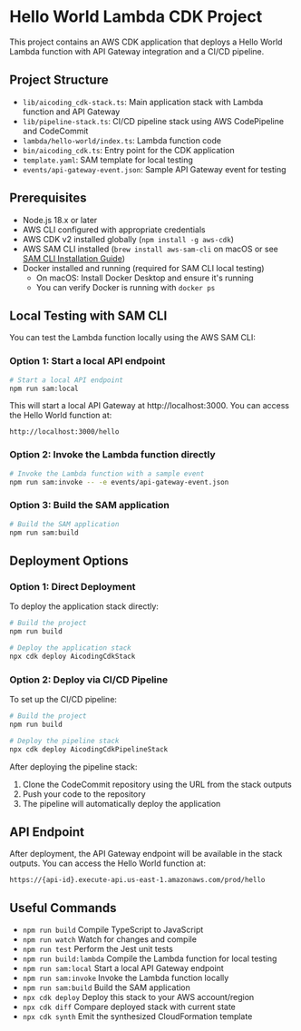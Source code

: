 # Hello World Lambda CDK Project

This project contains an AWS CDK application that deploys a Hello World Lambda function with API Gateway integration and a CI/CD pipeline.

## Project Structure

- `lib/aicoding_cdk-stack.ts`: Main application stack with Lambda function and API Gateway
- `lib/pipeline-stack.ts`: CI/CD pipeline stack using AWS CodePipeline and CodeCommit
- `lambda/hello-world/index.ts`: Lambda function code
- `bin/aicoding_cdk.ts`: Entry point for the CDK application
- `template.yaml`: SAM template for local testing
- `events/api-gateway-event.json`: Sample API Gateway event for testing

## Prerequisites

- Node.js 18.x or later
- AWS CLI configured with appropriate credentials
- AWS CDK v2 installed globally (`npm install -g aws-cdk`)
- AWS SAM CLI installed (`brew install aws-sam-cli` on macOS or see [SAM CLI Installation Guide](https://docs.aws.amazon.com/serverless-application-model/latest/developerguide/serverless-sam-cli-install.html))
- Docker installed and running (required for SAM CLI local testing)
  - On macOS: Install Docker Desktop and ensure it's running
  - You can verify Docker is running with `docker ps`

## Local Testing with SAM CLI

You can test the Lambda function locally using the AWS SAM CLI:

### Option 1: Start a local API endpoint

```bash
# Start a local API endpoint
npm run sam:local
```

This will start a local API Gateway at http://localhost:3000. You can access the Hello World function at:

```
http://localhost:3000/hello
```

### Option 2: Invoke the Lambda function directly

```bash
# Invoke the Lambda function with a sample event
npm run sam:invoke -- -e events/api-gateway-event.json
```

### Option 3: Build the SAM application

```bash
# Build the SAM application
npm run sam:build
```

## Deployment Options

### Option 1: Direct Deployment

To deploy the application stack directly:

```bash
# Build the project
npm run build

# Deploy the application stack
npx cdk deploy AicodingCdkStack
```

### Option 2: Deploy via CI/CD Pipeline

To set up the CI/CD pipeline:

```bash
# Build the project
npm run build

# Deploy the pipeline stack
npx cdk deploy AicodingCdkPipelineStack
```

After deploying the pipeline stack:

1. Clone the CodeCommit repository using the URL from the stack outputs
2. Push your code to the repository
3. The pipeline will automatically deploy the application

## API Endpoint

After deployment, the API Gateway endpoint will be available in the stack outputs. You can access the Hello World function at:

```
https://{api-id}.execute-api.us-east-1.amazonaws.com/prod/hello
```

## Useful Commands

* `npm run build`         Compile TypeScript to JavaScript
* `npm run watch`         Watch for changes and compile
* `npm run test`          Perform the Jest unit tests
* `npm run build:lambda`  Compile the Lambda function for local testing
* `npm run sam:local`     Start a local API Gateway endpoint
* `npm run sam:invoke`    Invoke the Lambda function locally
* `npm run sam:build`     Build the SAM application
* `npx cdk deploy`        Deploy this stack to your AWS account/region
* `npx cdk diff`          Compare deployed stack with current state
* `npx cdk synth`         Emit the synthesized CloudFormation template
